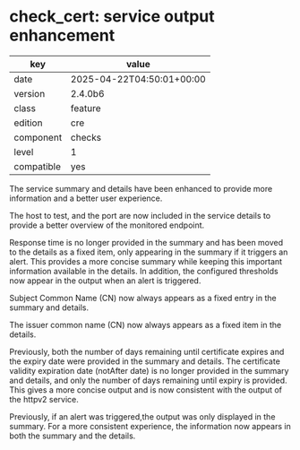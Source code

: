 [//]: # (werk v2)
# check_cert: service output enhancement

key        | value
---------- | ---
date       | 2025-04-22T04:50:01+00:00
version    | 2.4.0b6
class      | feature
edition    | cre
component  | checks
level      | 1
compatible | yes

The service summary and details have been enhanced
to provide more information and a better user experience.

The host to test, and the port are now included in the
service details to provide a better overview of the monitored endpoint.

Response time is no longer provided in the summary and has been
moved to the details as a fixed item, only appearing in the
summary if it triggers an alert. This provides a more concise
summary while keeping this important information available in
the details. In addition, the configured thresholds now appear
in the output when an alert is triggered.

Subject Common Name (CN) now always appears as a fixed entry in
the summary and details.

The issuer common name (CN) now always appears as a fixed item
in the details.

Previously, both the number of days remaining until certificate
expires and the expiry date were provided in the summary and details.
The certificate validity expiration date (notAfter date) is no longer
provided in the summary and details, and only the number of days
remaining until expiry is provided. This gives a more concise output
and is now consistent with the output of the httpv2 service.

Previously, if an alert was triggered,the output was only displayed
in the summary. For a more consistent experience, the information now
appears in both the summary and the details.


